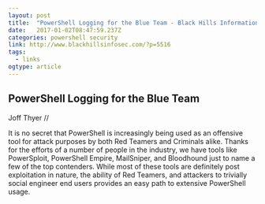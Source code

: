 ```yaml
---
layout: post
title:  "PowerShell Logging for the Blue Team - Black Hills Information Security"
date:   2017-01-02T08:47:59.237Z
categories: powershell security
link: http://www.blackhillsinfosec.com/?p=5516
tags:
  - links
ogtype: article
---
```


## PowerShell Logging for the Blue Team

Joff Thyer //

It is no secret that PowerShell is increasingly being used as an offensive tool for attack purposes by both Red Teamers and Criminals alike. Thanks for the efforts of a number of people in the industry, we have tools like PowerSploit, PowerShell Empire, MailSniper, and Bloodhound just to name a few of the top contenders. While most of these tools are definitely post exploitation in nature, the ability of Red Teamers, and attackers to trivially social engineer end users provides an easy path to extensive PowerShell usage.
